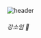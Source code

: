 ![header](https://capsule-render.vercel.app/api?type=wave&color=auto&height=300&section=header&text=Team%20Greedy%20Gorilla&fontSize=90)

###### 강소임 👋




<!--
**afdsj/afdsj** is a ✨ _special_ ✨ repository because its `README.md` (this file) appears on your GitHub profile.

Here are some ideas to get you started:

- 🔭 I’m currently working on ...
- 🌱 I’m currently learning ...
- 👯 I’m looking to collaborate on ...
- 🤔 I’m looking for help with ...
- 💬 Ask me about ...
- 📫 How to reach me: ...
- 😄 Pronouns: ...
- ⚡ Fun fact: ...
-->
